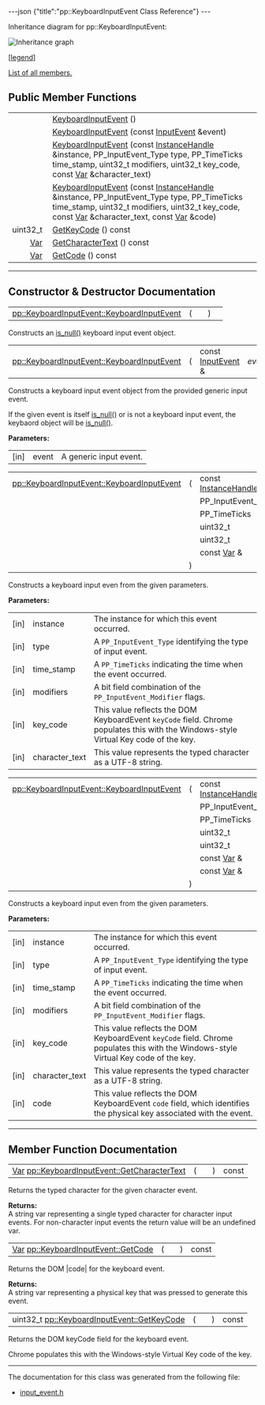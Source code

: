 ---json {"title":"pp::KeyboardInputEvent Class Reference"} ---

Inheritance diagram for pp::KeyboardInputEvent:

![Inheritance graph](/docs/native-client/pepper_stable/cpp/classpp_1_1_keyboard_input_event__inherit__graph.png)

<span class="legend">\[[legend](/docs/native-client/pepper_stable/cpp/graph_legend/)\]</span>

[List of all members.](/docs/native-client/pepper_stable/cpp/classpp_1_1_keyboard_input_event-members/)

Public Member Functions
-----------------------

<table><tbody><tr class="odd"><td style="text-align: right;"> </td><td><a href="/docs/native-client/pepper_stable/cpp/classpp_1_1_keyboard_input_event#a07197d3bf22df18ab201dd593ec14b46" class="el">KeyboardInputEvent</a> ()</td></tr><tr class="even"><td style="text-align: right;"> </td><td><a href="/docs/native-client/pepper_stable/cpp/classpp_1_1_keyboard_input_event#ae0817f051306805db56dbbf837da57bb" class="el">KeyboardInputEvent</a> (const <a href="/docs/native-client/pepper_stable/cpp/classpp_1_1_input_event/" class="el">InputEvent</a> &amp;event)</td></tr><tr class="odd"><td style="text-align: right;"> </td><td><a href="/docs/native-client/pepper_stable/cpp/classpp_1_1_keyboard_input_event#a3adab90fc81122554ec878ab2fb8d506" class="el">KeyboardInputEvent</a> (const <a href="/docs/native-client/pepper_stable/cpp/classpp_1_1_instance_handle/" class="el">InstanceHandle</a> &amp;instance, PP_InputEvent_Type type, PP_TimeTicks time_stamp, uint32_t modifiers, uint32_t key_code, const <a href="/docs/native-client/pepper_stable/cpp/classpp_1_1_var/" class="el">Var</a> &amp;character_text)</td></tr><tr class="even"><td style="text-align: right;"> </td><td><a href="/docs/native-client/pepper_stable/cpp/classpp_1_1_keyboard_input_event#a95f16a4bee09b84cb38614f457038dca" class="el">KeyboardInputEvent</a> (const <a href="/docs/native-client/pepper_stable/cpp/classpp_1_1_instance_handle/" class="el">InstanceHandle</a> &amp;instance, PP_InputEvent_Type type, PP_TimeTicks time_stamp, uint32_t modifiers, uint32_t key_code, const <a href="/docs/native-client/pepper_stable/cpp/classpp_1_1_var/" class="el">Var</a> &amp;character_text, const <a href="/docs/native-client/pepper_stable/cpp/classpp_1_1_var/" class="el">Var</a> &amp;code)</td></tr><tr class="odd"><td style="text-align: right;">uint32_t </td><td><a href="/docs/native-client/pepper_stable/cpp/classpp_1_1_keyboard_input_event#a5d6c799091a2adce32d3e20fd1a63017" class="el">GetKeyCode</a> () const</td></tr><tr class="even"><td style="text-align: right;"><a href="/docs/native-client/pepper_stable/cpp/classpp_1_1_var/" class="el">Var</a> </td><td><a href="/docs/native-client/pepper_stable/cpp/classpp_1_1_keyboard_input_event#a343bd835af56bd7875b0d82361680e4a" class="el">GetCharacterText</a> () const</td></tr><tr class="odd"><td style="text-align: right;"><a href="/docs/native-client/pepper_stable/cpp/classpp_1_1_var/" class="el">Var</a> </td><td><a href="/docs/native-client/pepper_stable/cpp/classpp_1_1_keyboard_input_event#ad65274e6cb38165fa7bb5d03f2a76b93" class="el">GetCode</a> () const</td></tr></tbody></table>

------------------------------------------------------------------------

Constructor & Destructor Documentation
--------------------------------------

<span id="a07197d3bf22df18ab201dd593ec14b46" class="anchor" style="margin: 0;"></span>

<table><tbody><tr class="odd"><td><a href="/docs/native-client/pepper_stable/cpp/classpp_1_1_keyboard_input_event#a07197d3bf22df18ab201dd593ec14b46" class="el">pp::KeyboardInputEvent::KeyboardInputEvent</a></td><td>(</td><td></td><td>)</td><td></td></tr></tbody></table>

Constructs an <a href="/docs/native-client/pepper_stable/cpp/classpp_1_1_resource#a859068e34cdc2dc0b78754c255323aa9" class="el" title="This functions determines if this resource is invalid or uninitialized.">is_null()</a> keyboard input event object.

<span id="ae0817f051306805db56dbbf837da57bb" class="anchor" style="margin: 0;"></span>

<table><tbody><tr class="odd"><td><a href="/docs/native-client/pepper_stable/cpp/classpp_1_1_keyboard_input_event#a07197d3bf22df18ab201dd593ec14b46" class="el">pp::KeyboardInputEvent::KeyboardInputEvent</a></td><td>(</td><td>const <a href="/docs/native-client/pepper_stable/cpp/classpp_1_1_input_event/" class="el">InputEvent</a> &amp; </td><td><em>event</em></td><td>)</td><td><code> [explicit]</code></td></tr></tbody></table>

Constructs a keyboard input event object from the provided generic input event.

If the given event is itself <a href="/docs/native-client/pepper_stable/cpp/classpp_1_1_resource#a859068e34cdc2dc0b78754c255323aa9" class="el" title="This functions determines if this resource is invalid or uninitialized.">is_null()</a> or is not a keyboard input event, the keybaord object will be <a href="/docs/native-client/pepper_stable/cpp/classpp_1_1_resource#a859068e34cdc2dc0b78754c255323aa9" class="el" title="This functions determines if this resource is invalid or uninitialized.">is_null()</a>.

**Parameters:**  
<table><tbody><tr class="odd"><td>[in]</td><td>event</td><td>A generic input event.</td></tr></tbody></table>

<span id="a3adab90fc81122554ec878ab2fb8d506" class="anchor" style="margin: 0;"></span>

<table><tbody><tr class="odd"><td><a href="/docs/native-client/pepper_stable/cpp/classpp_1_1_keyboard_input_event#a07197d3bf22df18ab201dd593ec14b46" class="el">pp::KeyboardInputEvent::KeyboardInputEvent</a></td><td>(</td><td>const <a href="/docs/native-client/pepper_stable/cpp/classpp_1_1_instance_handle/" class="el">InstanceHandle</a> &amp; </td><td><em>instance</em>,</td></tr><tr class="even"><td></td><td></td><td>PP_InputEvent_Type </td><td><em>type</em>,</td></tr><tr class="odd"><td></td><td></td><td>PP_TimeTicks </td><td><em>time_stamp</em>,</td></tr><tr class="even"><td></td><td></td><td>uint32_t </td><td><em>modifiers</em>,</td></tr><tr class="odd"><td></td><td></td><td>uint32_t </td><td><em>key_code</em>,</td></tr><tr class="even"><td></td><td></td><td>const <a href="/docs/native-client/pepper_stable/cpp/classpp_1_1_var/" class="el">Var</a> &amp; </td><td><em>character_text</em> </td></tr><tr class="odd"><td></td><td>)</td><td></td><td></td></tr></tbody></table>

Constructs a keyboard input even from the given parameters.

**Parameters:**  
<table><tbody><tr class="odd"><td>[in]</td><td>instance</td><td>The instance for which this event occurred.</td></tr><tr class="even"><td>[in]</td><td>type</td><td>A <code>PP_InputEvent_Type</code> identifying the type of input event.</td></tr><tr class="odd"><td>[in]</td><td>time_stamp</td><td>A <code>PP_TimeTicks</code> indicating the time when the event occurred.</td></tr><tr class="even"><td>[in]</td><td>modifiers</td><td>A bit field combination of the <code>PP_InputEvent_Modifier</code> flags.</td></tr><tr class="odd"><td>[in]</td><td>key_code</td><td>This value reflects the DOM KeyboardEvent <code>keyCode</code> field. Chrome populates this with the Windows-style Virtual Key code of the key.</td></tr><tr class="even"><td>[in]</td><td>character_text</td><td>This value represents the typed character as a UTF-8 string.</td></tr></tbody></table>

<span id="a95f16a4bee09b84cb38614f457038dca" class="anchor" style="margin: 0;"></span>

<table><tbody><tr class="odd"><td><a href="/docs/native-client/pepper_stable/cpp/classpp_1_1_keyboard_input_event#a07197d3bf22df18ab201dd593ec14b46" class="el">pp::KeyboardInputEvent::KeyboardInputEvent</a></td><td>(</td><td>const <a href="/docs/native-client/pepper_stable/cpp/classpp_1_1_instance_handle/" class="el">InstanceHandle</a> &amp; </td><td><em>instance</em>,</td></tr><tr class="even"><td></td><td></td><td>PP_InputEvent_Type </td><td><em>type</em>,</td></tr><tr class="odd"><td></td><td></td><td>PP_TimeTicks </td><td><em>time_stamp</em>,</td></tr><tr class="even"><td></td><td></td><td>uint32_t </td><td><em>modifiers</em>,</td></tr><tr class="odd"><td></td><td></td><td>uint32_t </td><td><em>key_code</em>,</td></tr><tr class="even"><td></td><td></td><td>const <a href="/docs/native-client/pepper_stable/cpp/classpp_1_1_var/" class="el">Var</a> &amp; </td><td><em>character_text</em>,</td></tr><tr class="odd"><td></td><td></td><td>const <a href="/docs/native-client/pepper_stable/cpp/classpp_1_1_var/" class="el">Var</a> &amp; </td><td><em>code</em> </td></tr><tr class="even"><td></td><td>)</td><td></td><td></td></tr></tbody></table>

Constructs a keyboard input even from the given parameters.

**Parameters:**  
<table><tbody><tr class="odd"><td>[in]</td><td>instance</td><td>The instance for which this event occurred.</td></tr><tr class="even"><td>[in]</td><td>type</td><td>A <code>PP_InputEvent_Type</code> identifying the type of input event.</td></tr><tr class="odd"><td>[in]</td><td>time_stamp</td><td>A <code>PP_TimeTicks</code> indicating the time when the event occurred.</td></tr><tr class="even"><td>[in]</td><td>modifiers</td><td>A bit field combination of the <code>PP_InputEvent_Modifier</code> flags.</td></tr><tr class="odd"><td>[in]</td><td>key_code</td><td>This value reflects the DOM KeyboardEvent <code>keyCode</code> field. Chrome populates this with the Windows-style Virtual Key code of the key.</td></tr><tr class="even"><td>[in]</td><td>character_text</td><td>This value represents the typed character as a UTF-8 string.</td></tr><tr class="odd"><td>[in]</td><td>code</td><td>This value reflects the DOM KeyboardEvent <code>code</code> field, which identifies the physical key associated with the event.</td></tr></tbody></table>

------------------------------------------------------------------------

Member Function Documentation
-----------------------------

<span id="a343bd835af56bd7875b0d82361680e4a" class="anchor" style="margin: 0;"></span>

<table><tbody><tr class="odd"><td><a href="/docs/native-client/pepper_stable/cpp/classpp_1_1_var/" class="el">Var</a> <a href="/docs/native-client/pepper_stable/cpp/classpp_1_1_keyboard_input_event#a343bd835af56bd7875b0d82361680e4a" class="el">pp::KeyboardInputEvent::GetCharacterText</a></td><td>(</td><td></td><td>)</td><td>const</td></tr></tbody></table>

Returns the typed character for the given character event.

**Returns:**  
A string var representing a single typed character for character input events. For non-character input events the return value will be an undefined var.

<span id="ad65274e6cb38165fa7bb5d03f2a76b93" class="anchor" style="margin: 0;"></span>

<table><tbody><tr class="odd"><td><a href="/docs/native-client/pepper_stable/cpp/classpp_1_1_var/" class="el">Var</a> <a href="/docs/native-client/pepper_stable/cpp/classpp_1_1_keyboard_input_event#ad65274e6cb38165fa7bb5d03f2a76b93" class="el">pp::KeyboardInputEvent::GetCode</a></td><td>(</td><td></td><td>)</td><td>const</td></tr></tbody></table>

Returns the DOM |code| for the keyboard event.

**Returns:**  
A string var representing a physical key that was pressed to generate this event.

<span id="a5d6c799091a2adce32d3e20fd1a63017" class="anchor" style="margin: 0;"></span>

<table><tbody><tr class="odd"><td>uint32_t <a href="/docs/native-client/pepper_stable/cpp/classpp_1_1_keyboard_input_event#a5d6c799091a2adce32d3e20fd1a63017" class="el">pp::KeyboardInputEvent::GetKeyCode</a></td><td>(</td><td></td><td>)</td><td>const</td></tr></tbody></table>

Returns the DOM keyCode field for the keyboard event.

Chrome populates this with the Windows-style Virtual Key code of the key.

------------------------------------------------------------------------

The documentation for this class was generated from the following file:

-   <a href="/docs/native-client/pepper_stable/cpp/input__event_8h/" class="el">input_event.h</a>
